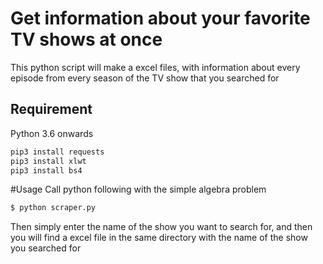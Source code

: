 # Get information about your favorite TV shows at once

This python script will make a excel files, with information about every episode from every season of the TV show that you searched for

## Requirement

Python 3.6 onwards

```bash
pip3 install requests
pip3 install xlwt
pip3 install bs4

```

#Usage
Call python following with the simple algebra problem

```bash
$ python scraper.py
```

Then simply enter the name of the show you want to search for, and then you will find a excel file in the same directory with the name of the show you searched for
